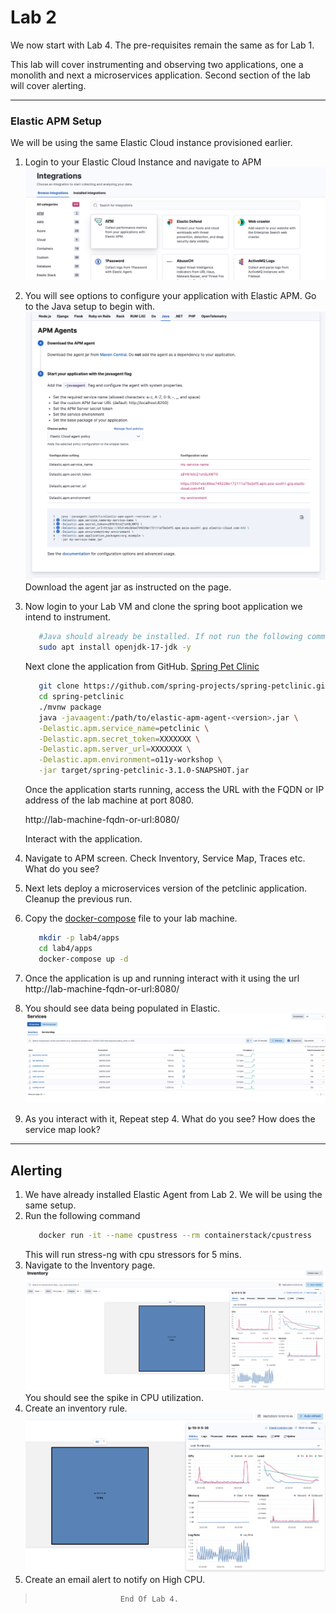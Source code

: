 # Lab 2

We now start with Lab 4. The pre-requisites remain the same as for Lab 1.

This lab will cover instrumenting and observing two applications, one a monolith and next a microservices application. Second section of the lab will cover alerting.

---
### Elastic APM Setup

We will be using the same Elastic Cloud instance provisioned earlier.


1. Login to your Elastic Cloud Instance and navigate to APM
   ![Alt text](../assets/image-24.png) 

2. You will see options to configure your application with Elastic APM. Go to the Java setup to begin with.
   ![Alt text](../assets/image-25.png)
   Download the agent jar as instructed on the page.
3. Now login to your Lab VM and clone the spring boot application we intend to instrument.
   
   ```bash
      #Java should already be installed. If not run the following command.
      sudo apt install openjdk-17-jdk -y
   ```
   Next clone the application from GitHub. [Spring Pet Clinic](https://github.com/spring-projects/spring-petclinic)

   ```bash
      git clone https://github.com/spring-projects/spring-petclinic.git
      cd spring-petclinic
      ./mvnw package
      java -javaagent:/path/to/elastic-apm-agent-<version>.jar \
      -Delastic.apm.service_name=petclinic \
      -Delastic.apm.secret_token=XXXXXXX \
      -Delastic.apm.server_url=XXXXXXX \
      -Delastic.apm.environment=o11y-workshop \
      -jar target/spring-petclinic-3.1.0-SNAPSHOT.jar
   ```   
   Once the application starts running, access the URL with the FQDN or IP address of the lab machine at port 8080.
   
   http://lab-machine-fqdn-or-url:8080/

   Interact with the application. 

4. Navigate to APM screen. Check Inventory, Service Map, Traces etc. 
   What do you see? 

5. Next lets deploy a microservices version of the petclinic application. Cleanup the previous run.
6. Copy the [docker-compose](./docker-compose.yml) file to your lab machine.
   ```bash
      mkdir -p lab4/apps
      cd lab4/apps
      docker-compose up -d
   ```
7. Once the application is up and running interact with it using the url http://lab-machine-fqdn-or-url:8080/
8. You should see data being populated in Elastic.
   ![Alt text](../assets/image-26.png)
9.  As you interact with it, Repeat step 4. What do you see? How does the service map look?

___

## Alerting
1. We have already installed Elastic Agent from Lab 2. We will be using the same setup.
2. Run the following command
   ```bash
      docker run -it --name cpustress --rm containerstack/cpustress     --cpu 1 --timeout 300s --metrics-brief
   ```
   This will run stress-ng with cpu stressors for 5 mins.
3. Navigate to the Inventory page.
   ![Alt text](../assets/image-27.png)
   You should see the spike in CPU utilization.
4. Create an inventory rule.
   ![Alt text](../assets/image-28.png)
5. Create an email alert to notify on High CPU.

>                        End Of Lab 4.


